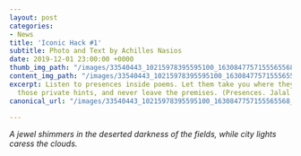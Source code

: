 ```yaml
---
layout: post
categories:
- News
title: 'Iconic Hack #1'
subtitle: Photo and Text by Achilles Nasios
date: 2019-12-01 23:00:00 +0000
thumb_img_path: "/images/33540443_10215978395595100_1630847757155565568_o-1.jpg"
content_img_path: "/images/33540443_10215978395595100_1630847757155565568_o-1.jpg"
excerpt: Listen to presences inside poems. Let them take you where they will. Follow
  those private hints, and never leave the premises. (Presences. Jalal Al-Din Rumi)
canonical_url: "/images/33540443_10215978395595100_1630847757155565568_o-1.jpg"

---
```

_A jewel shimmers in the deserted darkness of the fields, while city lights caress the clouds._